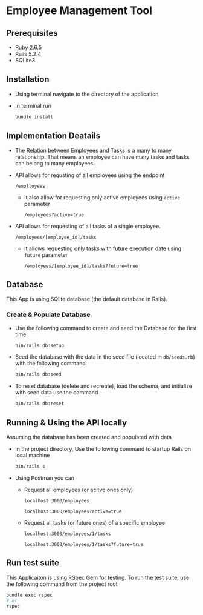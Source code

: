 # Employee Management Tool

## Prerequisites

* Ruby 2.6.5
* Rails 5.2.4
* SQLite3

## Installation

* Using terminal navigate to the directory of the application
* In terminal run  

  ``` bash
  bundle install
  ```

## Implementation Deatails

* The Relation between Employees and Tasks is a many to many relationship. That means an employee can have many tasks and tasks can belong to many employees.
* API allows for requsting of all employees using the endpoint

  ```http
  /emplloyees
  ```

  * It also allow for requesting only active employees using `active` parameter

    ```http
    /employees?active=true
    ```

* API allows for requesting of all tasks of a single employee.

  ```http
  /employees/[employee_id]/tasks
  ```

  * It allows requesting only tasks with future execution date using `future` parameter

    ```http
    /employees/[employee_id]/tasks?future=true
    ```

## Database

This App is using SQlite database (the default database in Rails).

### Create & Populate Database

* Use the following command to create and seed the Database for the first time

  ```bash
  bin/rails db:setup
  ```

* Seed the database with the data in the seed file (located in `db/seeds.rb`) with the following command
  
  ```bash
  bin/rails db:seed
  ```

* To reset database (delete and recreate), load the schema, and initialize with seed data use the command
  
  ```bash
  bin/rails db:reset
  ```

## Running & Using the API locally

Assuming the database has been created and populated with data

* In the project directory, Use the following command to startup Rails on local machine

  ```bash
  bin/rails s
  ```

* Using Postman you can
  * Request all employees (or acitve ones only)

    ```http
    localhost:3000/employees

    localhost:3000/employees?active=true
    ```

  * Request all tasks (or future ones) of a specific employee

    ``` http
    localhost:3000/employees/1/tasks

    localhost:3000/employees/1/tasks?future=true
    ```

## Run test suite

This Applicaiton is using RSpec Gem for testing. To run the test suite, use the following command from the project root

```bash
bundle exec rspec
# or
rspec
```
